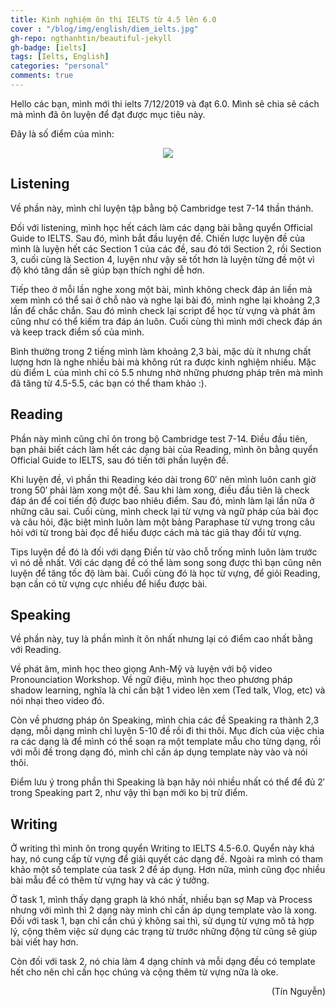 ```yaml
---
title: Kinh nghiệm ôn thi IELTS từ 4.5 lên 6.0
cover : "/blog/img/english/diem_ielts.jpg"
gh-repo: ngthanhtin/beautiful-jekyll
gh-badge: [ielts]
tags: [Ielts, English]
categories: "personal"
comments: true
---
```


Hello các bạn, mình mới thi ielts 7/12/2019 và đạt 6.0. Mình sẽ chia sẽ cách mà mình đã ôn luyện để đạt được mục tiêu này.

Đây là số điểm của mình:

<p align="center">
  <img src="https://github.com/ngthanhtin/ngthanhtin.github.io/blob/master/_data/diem_ielts.jpg?raw=true">
</p>

## Listening

Về phần này, mình chỉ luyện tập bằng bộ Cambridge test 7-14 thần thánh.

Đối với listening, mình học hết cách làm các dạng bài bằng quyển Official Guide to IELTS. Sau đó, mình bắt đầu luyện đề. Chiến lược luyện đề của mình là luyện hết các Section 1 của các đề, sau đó tới Section 2, rồi Section 3, cuối cùng là Section 4, luyện như vậy sẽ tốt hơn là luyện từng đề một vì độ khó tăng dần sẽ giúp bạn thích nghi dễ hơn.

Tiếp theo ở mỗi lần nghe xong một bài, mình không check đáp án liền mà xem mình có thể sai ở chỗ nào và nghe lại bài đó, mình nghe lại khoảng 2,3 lần để chắc chắn. Sau đó mình check lại script để học từ vựng và phát âm cũng như có thể kiếm tra đáp án luôn. Cuối cùng thì mình mới check đáp án và keep track điểm số của mình.

Bình thường trong 2 tiếng mình làm khoảng 2,3 bài, mặc dù ít nhưng chất lượng hơn là nghe nhiều bài mà không rút ra được kinh nghiệm nhiều. Mặc dù điểm L của mình chỉ có 5.5 nhưng nhờ những phương pháp trên mà mình đã tăng từ 4.5-5.5, các bạn có thể tham khảo :).

## Reading
Phần này mình cũng chỉ ôn trong bộ Cambridge test 7-14. Điều đầu tiên, bạn phải biết cách làm hết các dạng bài của Reading, mình ôn bằng quyển Official Guide to IELTS, sau đó tiến tới phần luyện đề.

Khi luyện đề, vì phần thi Reading kéo dài trong 60′ nên mình luôn canh giờ trong 50′ phải làm xong một đề. Sau khi làm xong, điều đầu tiên là check đáp án để coi tiến độ được bao nhiêu điểm. Sau đó, mình làm lại lần nữa ở những câu sai. Cuối cùng, mình check lại từ vựng và ngữ pháp của bài đọc và câu hỏi, đặc biệt mình luôn làm một bảng Paraphase từ vựng trong câu hỏi với từ trong bài đọc để hiểu được cách mà tác giả thay đổi từ vựng.

Tips luyện đề đó là đối với dạng Điền từ vào chỗ trống mình luôn làm trước vì nó dễ nhất. Với các dạng đề có thể làm song song được thì bạn cũng nên luyện để tăng tốc độ làm bài. Cuối cùng đó là học từ vựng, để giỏi Reading, bạn cần có từ vựng cực nhiều để hiểu được bài.

## Speaking
Về phần này, tuy là phần mình ít ôn nhất nhưng lại có điểm cao nhất bằng với Reading.

Về phát âm, mình học theo giọng Anh-Mỹ và luyện với bộ video Pronounciation Workshop. Về ngữ điệu, mình học theo phương pháp shadow learning, nghĩa là chỉ cần bật 1 video lên xem (Ted talk, Vlog, etc) và nói nhại theo video đó.

Còn về phương pháp ôn Speaking, mình chia các đề Speaking ra thành 2,3 dạng, mỗi dạng mình chỉ luyện 5-10 đề rồi đi thi thôi. Mục đích của việc chia ra các dạng là để mình có thể soạn ra một template mẫu cho từng dạng, rồi với mỗi đề trong dạng đó, mình chỉ cần áp dụng template này vào và nói thôi.

Điểm lưu ý trong phần thi Speaking là bạn hãy nói nhiều nhất có thể để đủ 2′ trong Speaking part 2, như vậy thì bạn mới ko bị trừ điểm.

## Writing
Ở writing thì mình ôn trong quyển Writing to IELTS 4.5-6.0. Quyển này khá hay, nó cung cấp từ vựng để giải quyết các dạng đề. Ngoài ra mình có tham khảo một số template của task 2 để áp dụng. Hơn nữa, mình cũng đọc nhiều bài mẫu để có thêm từ vựng hay và các ý tưởng.

Ở task 1, mình thấy dạng graph là khó nhất, nhiều bạn sợ Map và Process nhưng với mình thì 2 dạng này mình chỉ cần áp dụng template vào là xong. Đối với task 1, bạn chỉ cần chú ý không sai thì, sử dụng từ vựng mô tả hợp lý, cộng thêm việc sử dụng các trạng từ trước những động từ cũng sẽ giúp bài viết hay hơn.

Còn đối với task 2, nó chia làm 4 dạng chính và mỗi dạng đều có template hết cho nên chỉ cần học chúng và cộng thêm từ vựng nữa là oke.

<div style="text-align: right"> (Tín Nguyễn) </div>
